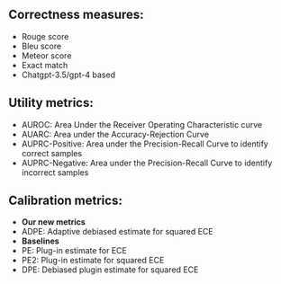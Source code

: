 ## Correctness measures:
- Rouge score
- Bleu score
- Meteor score
- Exact match
- Chatgpt-3.5/gpt-4 based

## Utility metrics:
- AUROC: Area Under the Receiver Operating Characteristic curve
- AUARC: Area under the Accuracy-Rejection Curve
- AUPRC-Positive: Area under the Precision-Recall Curve to identify correct samples
- AUPRC-Negative: Area under the Precision-Recall Curve to identify incorrect samples

## Calibration metrics:
- **Our new metrics**
- ADPE: Adaptive debiased estimate for squared ECE
- **Baselines**
- PE: Plug-in estimate for ECE
- PE2: Plug-in estimate for squared ECE
- DPE: Debiased plugin estimate for squared ECE